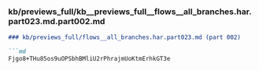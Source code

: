 ### kb/previews_full/kb__previews_full__flows__all_branches.har.part023.md.part002.md

```md
### kb/previews_full/flows__all_branches.har.part023.md (part 002)

```md
Fjgo8+THu85os9uOPSbhBMliU2rPhrajmUoKtmErhkGT3e
```

```

```
